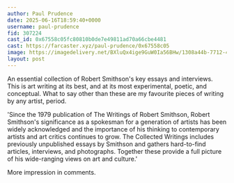 ```yaml
---
author: Paul Prudence
date: 2025-06-16T18:59:40+0000
username: paul-prudence
fid: 307224
cast_id: 0x67558c05fc80810b0de7e49811ad70a66cbe4481
cast: https://farcaster.xyz/paul-prudence/0x67558c05
image: https://imagedelivery.net/BXluQx4ige9GuW0Ia56BHw/1308a44b-7712-4102-2022-2f9166b82c00/original
layout: post
---
```

An essential collection of Robert Smithson's key essays and interviews. This is art writing at its best, and at its most experimental, poetic, and conceptual. What to say other than these are my favourite pieces of writing by any artist, period.  
  
'Since the 1979 publication of The Writings of Robert Smithson, Robert Smithson's significance as a spokesman for a generation of artists has been widely acknowledged and the importance of his thinking to contemporary artists and art critics continues to grow. The Collected Writings includes previously unpublished essays by Smithson and gathers hard-to-find articles, interviews, and photographs. Together these provide a full picture of his wide-ranging views on art and culture.'  
  
More impression in comments.  

<img src='https://imagedelivery.net/BXluQx4ige9GuW0Ia56BHw/1308a44b-7712-4102-2022-2f9166b82c00/original' alt='' referrerpolicy='no-referrer'/>